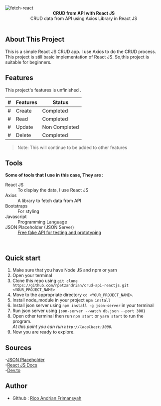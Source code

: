 <img src="https://i.ibb.co/Jqd66rV/fetch-react.png" alt="fetch-react" align="center" />

<br />

<div align="center"><strong>CRUD from API with React JS</strong></div>
<div align="center">CRUD data from API using Axios Library in React JS</div>
<br />

## About This Project
<div>This is a simple React JS CRUD app. I use Axios to do the CRUD process. This project is still basic implementation of React JS. So,this project is suitable for beginners.</div>

## Features
This project's features is unfinished .

 |#|Features|Status|
 |--|----------|-------|
 |#| Create	| Completed |
 |#| Read | Completed |
 |#| Update | Non Completed |
 |#| Delete | Completed |

> Note: This will continue to be added to other features

## Tools
<div><strong>Some of tools that I use in this case, They are : </strong></div>

<dl>
  <dt>React JS</dt>
  <dd>To display the data, I use React JS</dd>
  
  <dt>Axios</dt>
  <dd>A library to fetch data from API</dd>
  
  <dt>Bootstraps</dt>
  <dd>For styling</dd>
  
  <dt>Javascript</dt>
  <dd>Programming Language</dd>
  
  <dt>JSON Placeholder (JSON Server)</dt>
  <dd><a href='https://jsonplaceholder.typicode.com/'>Free fake API for testing and prototyping</a></dd>
 </dl>
 
 <br />
 
## Quick start

1.  Make sure that you have Node JS and npm or yarn
2.  Open your terminal
3.  Clone this repo using `git clone https://github.com/rpetzandrian/crud-api-reactjs.git <YOUR_PROJECT_NAME>`
4.  Move to the appropriate directory `cd <YOUR_PROJECT_NAME>`.<br />
5.  Install node_module in your project `npm install`
5.  Install json server using `npm install -g json-server` in your terminal
6.  Run json server using `json-server --watch db.json --port 3001`
7.  Open other terminal then run `npm start`  or `yarn start` to run the program.<br />
    _At this point you can run `http://localhost:3000`._
8.  Now you are ready to explore.

## Sources

-<a href='https://jsonplaceholder.typicode.com'>JSON Placeholder</a><br />
-<a href='https://reactjs.org/'>React JS Docs</a><br />
-<a href='https://dev.to/sachinsmahajan/use-axios-with-react-3hka'>Dev.to</a>

## Author
- GIthub : <a href='https://github.com/rpetzandrian'>Rico Andrian Frimansyah</a>


